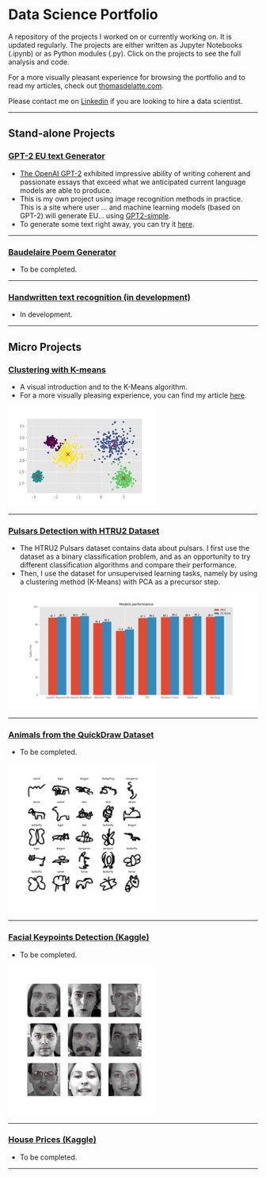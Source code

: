 # Data Science Portfolio
 
A repository of the projects I worked on or currently working on. It is updated regularly. The projects are either written as Jupyter Notebooks (.ipynb) or as Python modules (.py). Click on the projects to see the full analysis and code.

For a more visually pleasant experience for browsing the portfolio and to read my articles, check out [thomasdelatte.com](https://thomasdelatte.com).

Please contact me on [Linkedin](https://www.linkedin.com/in/thomasdelatte) if you are looking to hire a data scientist.

---
 
## Stand-alone Projects

### [GPT-2 EU text Generator](https://github.com/thomasdelatte/gpt2-eu-acts)
* [The OpenAI GPT-2](https://github.com/openai/gpt-2) exhibited impressive ability of writing coherent and passionate essays that exceed what we anticipated current language models are able to produce. 
* This is my own project using image recognition methods in practice. This is a site where user ... and machine learning models (based on GPT-2) will generate EU... using [GPT2-simple](https://github.com/minimaxir/gpt-2-simple).
* To generate some text right away, you can try it [here](https://thomasdelatte.com/app).

---

### [Baudelaire Poem Generator](https://github.com/thomasdelatte/baudelaire-poem-generator)
* To be completed. 
---

### [Handwritten text recognition (in development)](https://github.com/thomasdelatte/handwritten-text-recognizer)
* In development.
---

## Micro Projects

### [Clustering with K-means](https://github.com/ThomasDelatte/Notebooks/blob/master/Clustering_with_K-Means.ipynb)
* A visual introduction and  to the K-Means algorithm. 
* For a more visually pleasing experience, you can find my article [here](https://thomasdelatte.com/2020/04/kmeans/).
<img src="images/clustering.png" width="300">

---

### [Pulsars Detection with HTRU2 Dataset](https://github.com/ThomasDelatte/Notebooks/blob/master/Pulsars_HTRU2.ipynb)
* The HTRU2 Pulsars dataset contains data about pulsars. I first use the dataset as a binary classification problem, and as an opportunity to try different classification algorithms and compare their performance.
* Then, I use the dataset for unsupervised learning tasks, namely by using a clustering method (K-Means) with PCA as a precursor step.
<img src="images/pulsars.png" width="700">

---

### [Animals from the QuickDraw Dataset](https://github.com/ThomasDelatte/Notebooks/blob/master/QuickDraw_Animals.ipynb)
* To be completed.
<img src="images/quickdraw.png" width="300">

---

### [Facial Keypoints Detection (Kaggle)](https://github.com/ThomasDelatte/Notebooks/blob/master/Facial_Keypoints_Recognition.ipynb)
* To be completed.
<img src="images/keypoints.png" width="300">

--- 

### [House Prices (Kaggle)](https://github.com/ThomasDelatte/Notebooks/blob/master/House_Prices_Kaggle.ipynb)
* To be completed.
--- 